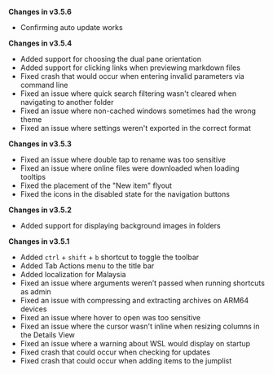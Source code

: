 **Changes in v3.5.6**

- Confirming auto update works

**Changes in v3.5.4**

- Added support for choosing the dual pane orientation
- Added support for clicking links when previewing markdown files
- Fixed crash that would occur when entering invalid parameters via command line
- Fixed an issue where quick search filtering wasn't cleared when navigating to another folder
- Fixed an issue where non-cached windows sometimes had the wrong theme
- Fixed an issue where settings weren't exported in the correct format

**Changes in v3.5.3**

- Fixed an issue where double tap to rename was too sensitive
- Fixed an issue where online files were downloaded when loading tooltips
- Fixed the placement of the "New item" flyout
- Fixed the icons in the disabled state for the navigation buttons

**Changes in v3.5.2**

- Added support for displaying background images in folders

**Changes in v3.5.1**

- Added `ctrl` + `shift` + `b` shortcut to toggle the toolbar
- Added Tab Actions menu to the title bar
- Added localization for Malaysia
- Fixed an issue where arguments weren’t passed when running shortcuts as admin
- Fixed an issue with compressing and extracting archives on ARM64 devices
- Fixed an issue where hover to open was too sensitive
- Fixed an issue where the cursor wasn't inline when resizing columns in the Details View
- Fixed an issue where a warning about WSL would display on startup
- Fixed crash that could occur when checking for updates
- Fixed crash that could occur when adding items to the jumplist
